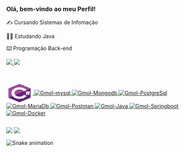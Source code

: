 ### Olá, bem-vindo ao meu Perfil!

✍️ Cursando Sistemas de Infomação

👨‍💻 Estudando Java

⌨️ Programação Back-end

<div>
  <a href="https://github.com/GabrielVMol">
  <img height="149em" src="https://github-readme-stats.vercel.app/api?username=gabrielvmol&show_icons=true&theme=nightowl&include_all_commits=true&count_private=true"/>
  <img height="149em" src="https://github-readme-stats.vercel.app/api/top-langs/?username=gabrielvmol&layout=compact&langs_count=7&theme=nightowl"/>
</div>
  
  ##
  
<div style="display: inline_block"><br>
  <img align="center" alt="Gmol-Csharp" height="50" width="70" src="https://raw.githubusercontent.com/devicons/devicon/master/icons/csharp/csharp-original.svg">
  <img align="center" alt="Gmol-mysql" height="50" width="90" src="https://img.shields.io/badge/MySQL-005C84?style=for-the-badge&logo=mysql&logoColor=white">
  <img align="center" alt="Gmol-Mongodb" height="50" width="90" src="https://img.shields.io/badge/MongoDB-4EA94B?style=for-the-badge&logo=mongodb&logoColor=white">
  <img align="center" alt="Gmol-PostgreSql" height="50" width="130" src="https://img.shields.io/badge/PostgreSQL-316192?style=for-the-badge&logo=postgresql&logoColor=white">
  <img align="center" alt="Gmol-MariaDb" height="50" width="90" src="https://img.shields.io/badge/MariaDB-003545?style=for-the-badge&logo=mariadb&logoColor=whit">
  <img align="center" alt="Gmol-Postman" height="50" width="90" src="https://img.shields.io/badge/Postman-FF6C37?style=for-the-badge&logo=Postman&logoColor=white">
  <img align="center" alt="Gmol-Java" height="50" width="80" src="https://img.shields.io/badge/Java-ED8B00?style=for-the-badge&logo=java&logoColor=white">
  <img align="center" alt="Gmol-Springboot" height="50" width="90" src="https://img.shields.io/badge/Spring_Boot-F2F4F9?style=for-the-badge&logo=spring-boot">
  <img align="center" alt="Gmol-Docker" height="50" width="90" src="https://img.shields.io/badge/Docker-2CA5E0?style=for-the-badge&logo=docker&logoColor=white">

</div>
  
 
  ##
  
  <div>
  <a href = "mailto:gabriel@live.com"><img src="https://img.shields.io/badge/-Gmail-%23333?style=for-the-badge&logo=gmail&logoColor=white" target="_blank"></a>  
  <a href="https://www.linkedin.com/in/gabriel-vinicius-mol-libaneo-598234137/" target="_blank"><img src="https://img.shields.io/badge/-LinkedIn-%230077B5?style=for-the-badge&logo=linkedin&logoColor=white" target="_blank"></a>     
  </div>
 
  ![Snake animation](https://github.com/GabrielVMol/GabrielVMol/blob/output/github-contribution-grid-snake.svg)
